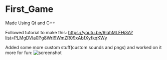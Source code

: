 # First_Game

Made Using Qt and C++

Followed tutorial to make this:
https://youtu.be/9lqhMLFHj3A?list=PLMgDVIa0Pg8WrI9WmZR09xAbfXyfkqKWy


Added some more custom stuff(custom sounds and pngs) and worked on it more for fun:
![screenshot](https://i.imgur.com/RRoWlsT.jpg)




